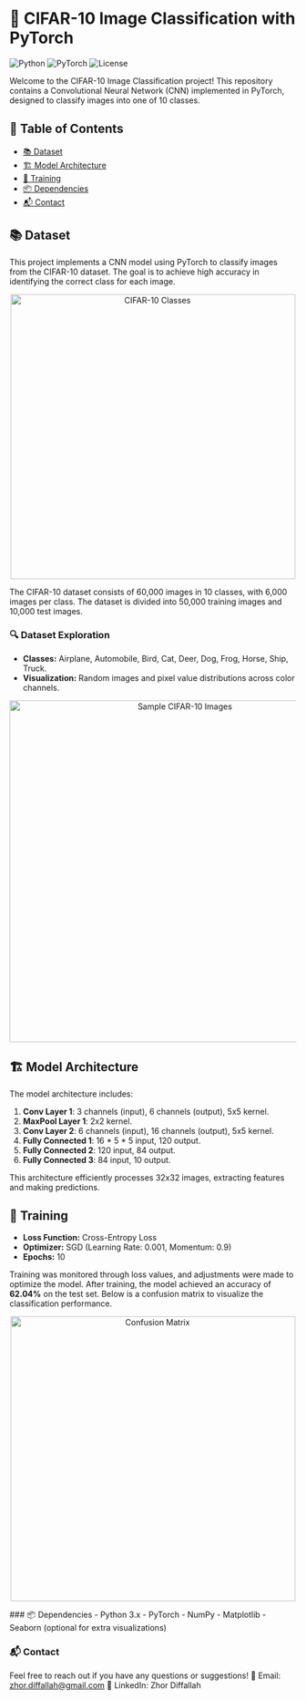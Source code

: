# 🎨 CIFAR-10 Image Classification with PyTorch

![Python](https://img.shields.io/badge/Python-3.x-blue.svg) ![PyTorch](https://img.shields.io/badge/PyTorch-1.x-orange.svg) ![License](https://img.shields.io/badge/License-MIT-green.svg)

Welcome to the CIFAR-10 Image Classification project! This repository contains a Convolutional Neural Network (CNN) implemented in PyTorch, designed to classify images into one of 10 classes.

## 📜 Table of Contents

- [📚 Dataset](#-dataset)
- [🏗️ Model Architecture](#%EF%B8%8F-model-architecture)
- [🔧 Training](#-training)
- [📦 Dependencies](#-dependencies)
- [📬 Contact](#-contact)

## 📚 Dataset
This project implements a CNN model using PyTorch to classify images from the CIFAR-10 dataset. The goal is to achieve high accuracy in identifying the correct class for each image.

<p align="center">
  <img src="https://miro.medium.com/v2/resize:fit:4800/format:webp/1*PikwjA1WEmFNX-kYE24QYA.png" alt="CIFAR-10 Classes" width="500"/>
</p>
The CIFAR-10 dataset consists of 60,000 images in 10 classes, with 6,000 images per class. The dataset is divided into 50,000 training images and 10,000 test images.

### 🔍 Dataset Exploration

- **Classes:** Airplane, Automobile, Bird, Cat, Deer, Dog, Frog, Horse, Ship, Truck.
- **Visualization:** Random images and pixel value distributions across color channels.

<p align="center">
  <img src="https://raw.githubusercontent.com/yourusername/cifar10-image-classification/main/images/sample_images.png" alt="Sample CIFAR-10 Images" width="600"/>
</p>

## 🏗️ Model Architecture

The model architecture includes:

1. **Conv Layer 1**: 3 channels (input), 6 channels (output), 5x5 kernel.
2. **MaxPool Layer 1**: 2x2 kernel.
3. **Conv Layer 2**: 6 channels (input), 16 channels (output), 5x5 kernel.
4. **Fully Connected 1**: 16 * 5 * 5 input, 120 output.
5. **Fully Connected 2**: 120 input, 84 output.
6. **Fully Connected 3**: 84 input, 10 output.

This architecture efficiently processes 32x32 images, extracting features and making predictions.

## 🔧 Training

- **Loss Function:** Cross-Entropy Loss
- **Optimizer:** SGD (Learning Rate: 0.001, Momentum: 0.9)
- **Epochs:** 10

Training was monitored through loss values, and adjustments were made to optimize the model. After training, the model achieved an accuracy of **62.04%** on the test set. Below is a confusion matrix to visualize the classification performance.
<p align="center">
  <img src="" alt="Confusion Matrix" width="500"/>
</p>
### 📦 Dependencies
- Python 3.x
- PyTorch
- NumPy
- Matplotlib
- Seaborn (optional for extra visualizations)

### 📬 Contact
Feel free to reach out if you have any questions or suggestions!
📧 Email: zhor.diffallah@gmail.com
💼 LinkedIn: Zhor Diffallah
